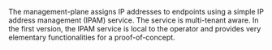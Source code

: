 The management-plane assigns IP addresses to endpoints using a simple IP address management (IPAM) service. The service is multi-tenant aware. In the first version, the IPAM service is local to the operator and provides very elementary functionalities for a proof-of-concept.